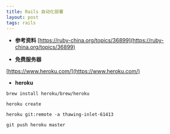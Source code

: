 ```yaml
---
title: Rails 自动化部署
layout: post
tags: rails
---
```


* **参考资料**
[https://ruby-china.org/topics/36899](https://ruby-china.org/topics/36899)

* **免费服务器**

[https://www.heroku.com/](https://www.heroku.com/)

* **heroku**

```
brew install heroku/brew/heroku

heroku create

heroku git:remote -a thawing-inlet-61413

git push heroku master
```
